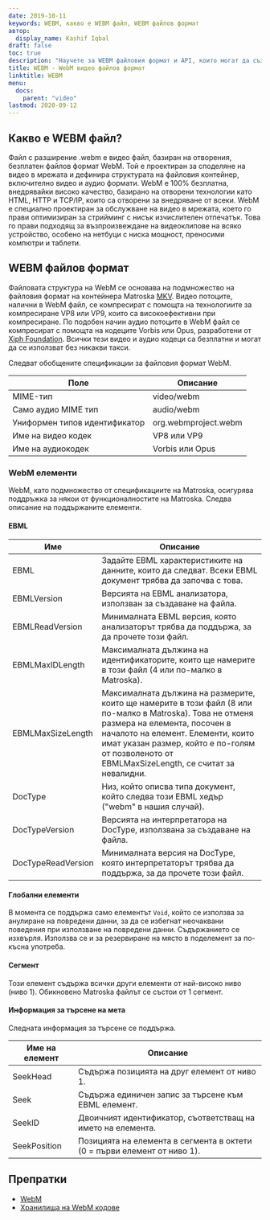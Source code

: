 ```yaml
---
date: 2019-10-11
keywords: WEBM, какво е WEBM файл, WEBM файлов формат
автор:
  display_name: Kashif Iqbal
draft: false
toc: true
description: "Научете за WEBM файловия формат и API, които могат да създават и отварят WEBM файлове."
title: WEBM - WebM видео файлов формат
linktitle: WEBM
menu:
  docs:
    parent: "video"
lastmod: 2020-09-12
---
```


## Какво е WEBM файл?

Файл с разширение .webm е видео файл, базиран на отворения, безплатен файлов формат WebM. Той е проектиран за споделяне на видео в мрежата и дефинира структурата на файловия контейнер, включително видео и аудио формати. WebM е 100% безплатна, внедрявайки високо качество, базирано на отворени технологии като HTML, HTTP и TCP/IP, които са отворени за внедряване от всеки. WebM е специално проектиран за обслужване на видео в мрежата, което го прави оптимизиран за стрийминг с нисък изчислителен отпечатък. Това го прави подходящ за възпроизвеждане на видеоклипове на всяко устройство, особено на нетбуци с ниска мощност, преносими компютри и таблети.

## WEBM файлов формат

Файловата структура на WebM се основава на подмножество на файловия формат на контейнера Matroska [MKV](/bg/video/mkv/). Видео потоците, налични в WebM файл, се компресират с помощта на технологиите за компресиране VP8 или VP9, които са високоефективни при компресиране. По подобен начин аудио потоците в WebM файл се компресират с помощта на кодеците Vorbis или Opus, разработени от [Xiph Foundation](https://www.xiph.org/). Всички тези видео и аудио кодеци са безплатни и могат да се използват без никакви такси.

Следват обобщените спецификации за файловия формат WebM.

|Поле|Описание|
---|---|
|MIME-тип |video/webm|
|Само аудио MIME тип |audio/webm|
|Униформен типов идентификатор| org.webmproject.webm|
|Име на видео кодек| VP8 или VP9|
|Име на аудиокодек| Vorbis или Opus|

### WebM елементи

WebM, като подмножество от спецификациите на Matroska, осигурява поддръжка за някои от функционалностите на Matroska. Следва описание на поддържаните елементи.

#### EBML

|Име |Описание|
---|---|
|EBML|Задайте EBML характеристиките на данните, които да следват. Всеки EBML документ трябва да започва с това.|
|EBMLVersion |Версията на EBML анализатора, използван за създаване на файла.|
|EBMLReadVersion|Минималната EBML версия, която анализаторът трябва да поддържа, за да прочете този файл.|
|EBMLMaxIDLength |Максималната дължина на идентификаторите, които ще намерите в този файл (4 или по-малко в Matroska).|
|EBMLMaxSizeLength|Максималната дължина на размерите, които ще намерите в този файл (8 или по-малко в Matroska). Това не отменя размера на елемента, посочен в началото на елемент. Елементи, които имат указан размер, който е по-голям от позволеното от EBMLMaxSizeLength, се считат за невалидни.|
|DocType|Низ, който описва типа документ, който следва този EBML хедър ("webm" в нашия случай).|
|DocTypeVersion|Версията на интерпретатора на DocType, използвана за създаване на файла.|
|DocTypeReadVersion|Минималната версия на DocType, която интерпретаторът трябва да поддържа, за да прочете този файл.|

#### Глобални елементи

В момента се поддържа само елементът `Void`, който се използва за анулиране на повредени данни, за да се избегнат неочаквани поведения при използване на повредени данни. Съдържанието се изхвърля. Използва се и за резервиране на място в поделемент за по-късна употреба.

#### Сегмент
Този елемент съдържа всички други елементи от най-високо ниво (ниво 1). Обикновено Matroska файлът се състои от 1 сегмент.

#### Информация за търсене на мета

Следната информация за търсене се поддържа.

|Име на елемент |Описание|
---|---|
|SeekHead |Съдържа позицията на друг елемент от ниво 1.|
|Seek |Съдържа единичен запис за търсене към EBML елемент.|
|SeekID |Двоичният идентификатор, съответстващ на името на елемента.|
|SeekPosition |Позицията на елемента в сегмента в октети (0 = първи елемент от ниво 1).|

## Препратки

* [WebM](https://www.webmproject.org/)
* [Хранилища на WebM кодове](https://www.webmproject.org/code/#webp-repositories)

